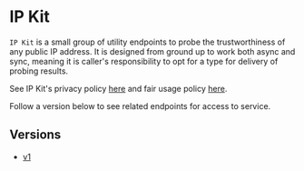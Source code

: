 # IP Kit
`IP Kit` is a small group of utility endpoints to probe the trustworthiness of any public IP address.
It is designed from ground up to work both async and sync, meaning it is caller's responsibility to opt for
a type for delivery of probing results.

See IP Kit's privacy policy [here](PRIVACY.md) and fair usage policy [here](FAIR_USAGE.md).

Follow a version below to see related endpoints for access to service.

## Versions
- [v1](v1)
<!--
- [v2](v2)
-->
